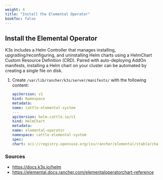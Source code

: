 ```yaml
---
weight: 4
title: "Install the Elemental Operator"
bookToc: false
---
```


## Install the Elemental Operator
K3s includes a Helm Controller that manages installing, upgrading/reconfiguring, and uninstalling Helm charts using a HelmChart Custom Resource Definition (CRD). Paired with auto-deploying AddOn manifests, installing a Helm chart on your cluster can be automated by creating a single file on disk.

1. Create `/var/lib/rancher/k3s/server/manifests/` with the following content:
    ```yaml
    apiVersion: v1
    kind: Namespace
    metadata:
    name: cattle-elemental-system
    ---
    apiVersion: helm.cattle.io/v1
    kind: HelmChart
    metadata:
    name: elemental-operator
    namespace: cattle-elemental-system
    spec:
    chart: oci://registry.opensuse.org/isv/rancher/elemental/stable/charts/rancher/elemental-operator-chart
    ```

### Sources
- https://docs.k3s.io/helm
- https://elemental.docs.rancher.com/elementaloperatorchart-reference